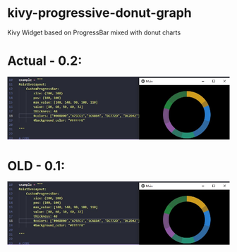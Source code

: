 # kivy-progressive-donut-graph
Kivy Widget based on ProgressBar mixed with donut charts

# Actual - 0.2:
![alt text](https://github.com/Foxtryan/kivy-progressive-donut-graph/blob/main/example-image.jpg)


# OLD - 0.1:
![alt text](https://github.com/Foxtryan/kivy-progressive-donut-graph/blob/0.1/example-image.jpg)
